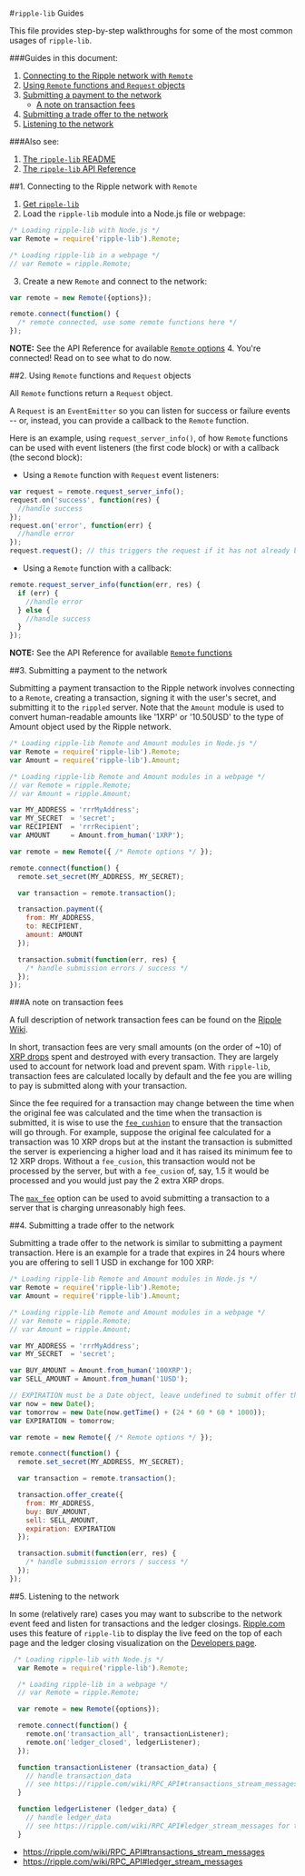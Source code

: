 #`ripple-lib` Guides

This file provides step-by-step walkthroughs for some of the most common usages of `ripple-lib`.

###Guides in this document:

1. [Connecting to the Ripple network with `Remote`](GUIDES.md#1-connecting-to-the-ripple-network-with-remote)
2. [Using `Remote` functions and `Request` objects](GUIDES.md#2-using-remote-functions-and-request-objects)
3. [Submitting a payment to the network](GUIDES.md#3-submitting-a-payment-to-the-network)
   * [A note on transaction fees](GUIDES.md#a-note-on-transaction-fees)
4. [Submitting a trade offer to the network](GUIDES.md#4-submitting-a-trade-offer-to-the-network)
5. [Listening to the network](GUIDES.md#5-listening-to-the-network)


###Also see:

1. [The `ripple-lib` README](../README.md)
2. [The `ripple-lib` API Reference](REFERENCE.md)

##1. Connecting to the Ripple network with `Remote`

1. [Get `ripple-lib`](README.md#getting-ripple-lib)
2. Load the `ripple-lib` module into a Node.js file or webpage:
  ```js
  /* Loading ripple-lib with Node.js */
  var Remote = require('ripple-lib').Remote;

  /* Loading ripple-lib in a webpage */
  // var Remote = ripple.Remote;
  ```
3. Create a new `Remote` and connect to the network:
  ```js
  var remote = new Remote({options});

  remote.connect(function() {
    /* remote connected, use some remote functions here */
  });
  ```
  __NOTE:__ See the API Reference for available [`Remote` options](REFERENCE.md#1-remote-options)
4. You're connected! Read on to see what to do now.


##2. Using `Remote` functions and `Request` objects

All `Remote` functions return a `Request` object. 

A `Request` is an `EventEmitter` so you can listen for success or failure events -- or, instead, you can provide a callback to the `Remote` function.

Here is an example, using `request_server_info()`, of how `Remote` functions can be used with event listeners (the first code block) or with a callback (the second block):

+ Using a `Remote` function with `Request` event listeners:
```js
var request = remote.request_server_info();
request.on('success', function(res) {
  //handle success
});
request.on('error', function(err) {
  //handle error
});
request.request(); // this triggers the request if it has not already been sent to the server
```

+ Using a `Remote` function with a callback:
```js
remote.request_server_info(function(err, res) {
  if (err) {
    //handle error
  } else {
    //handle success
  }
});
```

__NOTE:__ See the API Reference for available [`Remote` functions](REFERENCE.md#2-remote-functions)




##3. Submitting a payment to the network

Submitting a payment transaction to the Ripple network involves connecting to a `Remote`, creating a transaction, signing it with the user's secret, and submitting it to the `rippled` server. Note that the `Amount` module is used to convert human-readable amounts like '1XRP' or '10.50USD' to the type of Amount object used by the Ripple network.

```js
/* Loading ripple-lib Remote and Amount modules in Node.js */ 
var Remote = require('ripple-lib').Remote;
var Amount = require('ripple-lib').Amount;

/* Loading ripple-lib Remote and Amount modules in a webpage */
// var Remote = ripple.Remote;
// var Amount = ripple.Amount;

var MY_ADDRESS = 'rrrMyAddress';
var MY_SECRET  = 'secret';
var RECIPIENT  = 'rrrRecipient';
var AMOUNT     = Amount.from_human('1XRP');

var remote = new Remote({ /* Remote options */ });

remote.connect(function() {
  remote.set_secret(MY_ADDRESS, MY_SECRET);

  var transaction = remote.transaction();

  transaction.payment({
    from: MY_ADDRESS, 
    to: RECIPIENT, 
    amount: AMOUNT
  });

  transaction.submit(function(err, res) {
    /* handle submission errors / success */
  });
});
```

###A note on transaction fees

A full description of network transaction fees can be found on the [Ripple Wiki](https://ripple.com/wiki/Transaction_Fee).

In short, transaction fees are very small amounts (on the order of ~10) of [XRP drops](https://ripple.com/wiki/Ripple_credits#Notes_on_drops) spent and destroyed with every transaction. They are largely used to account for network load and prevent spam. With `ripple-lib`, transaction fees are calculated locally by default and the fee you are willing to pay is submitted along with your transaction.

Since the fee required for a transaction may change between the time when the original fee was calculated and the time when the transaction is submitted, it is wise to use the [`fee_cushion`](REFERENCE.md#1-remote-options) to ensure that the transaction will go through. For example, suppose the original fee calculated for a transaction was 10 XRP drops but at the instant the transaction is submitted the server is experiencing a higher load and it has raised its minimum fee to 12 XRP drops. Without a `fee_cusion`, this transaction would not be processed by the server, but with a `fee_cusion` of, say, 1.5 it would be processed and you would just pay the 2 extra XRP drops.

The [`max_fee`](REFERENCE.md#1-remote-options) option can be used to avoid submitting a transaction to a server that is charging unreasonably high fees.


##4. Submitting a trade offer to the network

Submitting a trade offer to the network is similar to submitting a payment transaction. Here is an example for a trade that expires in 24 hours where you are offering to sell 1 USD in exchange for 100 XRP:

```js
/* Loading ripple-lib Remote and Amount modules in Node.js */ 
var Remote = require('ripple-lib').Remote;
var Amount = require('ripple-lib').Amount;

/* Loading ripple-lib Remote and Amount modules in a webpage */
// var Remote = ripple.Remote;
// var Amount = ripple.Amount;

var MY_ADDRESS = 'rrrMyAddress';
var MY_SECRET  = 'secret';

var BUY_AMOUNT = Amount.from_human('100XRP');
var SELL_AMOUNT = Amount.from_human('1USD');

// EXPIRATION must be a Date object, leave undefined to submit offer that won't expire
var now = new Date();
var tomorrow = new Date(now.getTime() + (24 * 60 * 60 * 1000));
var EXPIRATION = tomorrow;

var remote = new Remote({ /* Remote options */ });

remote.connect(function() {
  remote.set_secret(MY_ADDRESS, MY_SECRET);

  var transaction = remote.transaction();

  transaction.offer_create({
    from: MY_ADDRESS, 
    buy: BUY_AMOUNT, 
    sell: SELL_AMOUNT, 
    expiration: EXPIRATION
  });

  transaction.submit(function(err, res) {
    /* handle submission errors / success */
  });
});
```

##5. Listening to the network

In some (relatively rare) cases you may want to subscribe to the network event feed and listen for transactions and the ledger closings. [Ripple.com](http://www.ripple.com) uses this feature of `ripple-lib` to display the live feed on the top of each page and the ledger closing visualization on the [Developers page](http://ripple.com/devs).

```js
 /* Loading ripple-lib with Node.js */
  var Remote = require('ripple-lib').Remote;

  /* Loading ripple-lib in a webpage */
  // var Remote = ripple.Remote;

  var remote = new Remote({options});

  remote.connect(function() {
    remote.on('transaction_all', transactionListener);
    remote.on('ledger_closed', ledgerListener);
  });

  function transactionListener (transaction_data) {
    // handle transaction_data
    // see https://ripple.com/wiki/RPC_API#transactions_stream_messages for the format of transaction_data
  }

  function ledgerListener (ledger_data) {
    // handle ledger_data
    // see https://ripple.com/wiki/RPC_API#ledger_stream_messages for the format of ledger_data
  }
```
* https://ripple.com/wiki/RPC_API#transactions_stream_messages
* https://ripple.com/wiki/RPC_API#ledger_stream_messages


